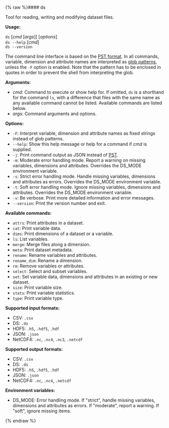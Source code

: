 {% raw %}#### ds

Tool for reading, writing and modifying dataset files.

**Usage:** 

`ds` [*cmd* [*args*]] [*options*]<br />
`ds --help` [*cmd*]<br />
`ds --version`<br />


The command line interface is based on the [PST format](https://github.com/peterkuma/pst). In all commands, variable, dimension and attribute names are interpreted as [glob patterns](https://docs.python.org/3/library/fnmatch.html), unless the `-F` option is enabled. Note that the pattern has to be enclosed in quotes in order to prevent the shell from interpreting the glob.

**Arguments:**

- *cmd*: Command to execute or show help for. If omitted, `ds` is a shorthand for the command `ls`, with a difference that files with the same name as any available command cannot be listed. Available commands are listed below.
- *args*: Command arguments and options.

**Options:**

- `-F`: Interpret variable, dimension and attribute names as fixed strings instead of glob patterns.
- `--help`: Show this help message or help for a command if *cmd* is supplied.
- `-j`: Print command output as JSON instead of [PST](https://github.com/peterkuma/pst).
- `-m`: Moderate error handling mode. Report a warning on missing variables, dimensions and attributes. Overrides the DS_MODE environment variable.
- `-s`: Strict error handling mode. Handle missing variables, dimensions and attributes as errors. Overrides the DS_MODE environment variable.
- `-t`: Soft error handling mode. Ignore missing variables, dimensions and attributes. Overrides the DS_MODE environment variable.
- `-v`: Be verbose. Print more detailed information and error messages.
- `--version`: Print the version number and exit.

**Available commands:**

- `attrs`: Print attributes in a dataset.
- `cat`: Print variable data.
- `dims`: Print dimensions of a dataset or a variable.
- `ls`: List variables.
- `merge`: Merge files along a dimension.
- `meta`: Print dataset metadata.
- `rename`: Rename variables and attributes.
- `rename_dim`: Rename a dimension.
- `rm`: Remove variables or attributes.
- `select`: Select and subset variables.
- `set`: Set variable data, dimensions and attributes in an existing or new dataset.
- `size`: Print variable size.
- `stats`: Print variable statistics.
- `type`: Print variable type.

**Supported input formats:**

- CSV: `.csv`
- DS: `.ds`
- HDF5: `.h5`, `.hdf5`, `.hdf`
- JSON: `.json`
- NetCDF4: `.nc`, `.nc4`, `.nc3`, `.netcdf`

**Supported output formats:**

- CSV: `.csv`
- DS: `.ds`
- HDF5: `.h5`, `.hdf5`, `.hdf`
- JSON: `.json`
- NetCDF4: `.nc`, `.nc4`, `.netcdf`

**Environment variables:**

- DS_MODE: Error handling mode. If "strict", handle missing variables, dimensions and attributes as errors. If "moderate", report a warning. If "soft", ignore missing items.

{% endraw %}